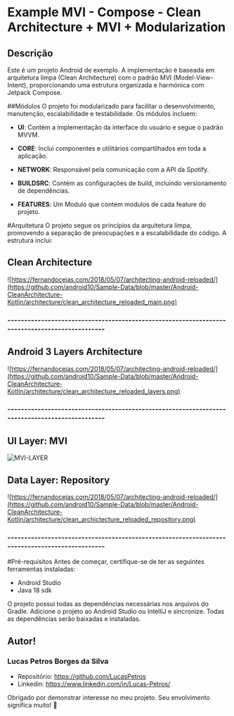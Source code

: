 # Example MVI - Compose - Clean Architecture + MVI + Modularization

## Descrição
Este é um projeto Android de exemplo. A implementação é baseada em arquitetura limpa (Clean Architecture) com o padrão MVI (Model-View-Intent), proporcionando uma estrutura organizada e harmónica com Jetpack Compose.

##Módulos
O projeto foi modularizado para facilitar o desenvolvimento, manutenção, escalabilidade e testabilidade. Os módulos incluem:

* **UI**: Contém a implementação da interface do usuário e segue o padrão MVVM.

* **CORE**: Inclui componentes e utilitários compartilhados em toda a aplicação.

* **NETWORK**: Responsável pela comunicação com a API da Spotify.

* **BUILDSRC**: Contém as configurações de build, incluindo versionamento de dependências.

* **FEATURES**: Um Modulo que contem modulos de cada feature do projeto.

#Arquitetura
O projeto segue os princípios da arquitetura limpa, promovendo a separação de preocupações e a escalabilidade do código. A estrutura inclui:

## Clean Architecture
![https://fernandocejas.com/2018/05/07/architecting-android-reloaded/](https://github.com/android10/Sample-Data/blob/master/Android-CleanArchitecture-Kotlin/architecture/clean_architecture_reloaded_main.png)

### ----------------------------------------------------------------------------------------------

## Android 3 Layers Architecture
![https://fernandocejas.com/2018/05/07/architecting-android-reloaded/](https://github.com/android10/Sample-Data/blob/master/Android-CleanArchitecture-Kotlin/architecture/clean_architecture_reloaded_layers.png)

### ----------------------------------------------------------------------------------------------

## UI Layer: MVI 
![MVI-LAYER](https://blog.mindorks.com/images/mvi_1-9856d13ed93fdb60.png)

## Data Layer: Repository 
![https://fernandocejas.com/2018/05/07/architecting-android-reloaded/](https://github.com/android10/Sample-Data/blob/master/Android-CleanArchitecture-Kotlin/architecture/clean_archictecture_reloaded_repository.png)

### ----------------------------------------------------------------------------------------------

#Pré-requisitos
Antes de começar, certifique-se de ter as seguintes ferramentas instaladas:
* Android Studio
* Java 18 sdk

O projeto possui todas as dependências necessárias nos arquivos do Gradle. Adicione o projeto ao Android Studio ou IntelliJ e sincronize. Todas as dependências serão baixadas e instaladas.

## Autor!

### Lucas Petros Borges da Silva
* Repositório: https://github.com/LucasPetros
* Linkedin: https://www.linkedin.com/in/Lucas-Petros/

Obrigado por demonstrar interesse no meu projeto. Seu envolvimento significa muito! 🤩
